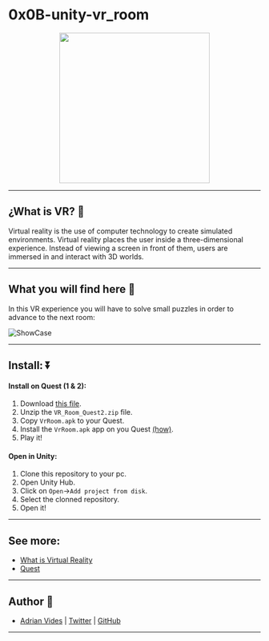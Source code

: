 # 0x0B-unity-vr_room

<p align="center">
<img height="300" src="https://www.howtogeek.com/wp-content/uploads/2021/10/shutterstock_1993051283.jpg?height=200p&trim=2,2,2,2">
</p>

---
## ¿What is VR? :newspaper:
Virtual reality is the use of computer technology to create simulated environments. Virtual reality places the user inside a three-dimensional experience. Instead of viewing a screen in front of them, users are immersed in and interact with 3D worlds.

---

## What you will find here :round_pushpin:
In this VR experience you will have to solve small puzzles in order to advance to the next room:

![ShowCase](https://github.com/AdrianVides56/0x0B-unity-vr_room/blob/main/Assets/Resources/Gif/VRRoomShow.gif?raw=true)

---

## Install: :arrow_double_down:

#### Install on Quest (1 & 2):
1. Download [this file](https://drive.google.com/file/d/1inB2BK2AdhtcIQ-8KUi7pVMur0FW8oXI/view?usp=sharing).
2. Unzip the `VR_Room_Quest2.zip` file.
3. Copy `VrRoom.apk` to your Quest.
4. Install the `VrRoom.apk` app on you Quest [(how)](https://youtu.be/xNPB1F3OfUU).
5. Play it!

#### Open in Unity:
1. Clone this repository to your pc.
2. Open Unity Hub.
3. Click on `Open`->`Add project from disk`.
4. Select the clonned repository.
5. Open it!

---

## See more:
- [What is Virtual Reality](https://www.marxentlabs.com/what-is-virtual-reality/)
- [Quest](https://www.oculus.com/experiences/quest/)

---

## Author :bust_in_silhouette:
- [Adrian Vides] | [Twitter] | [GitHub]


---

[GitHub]: <https://github.com/AdrianVides56>
[Twitter]: <https://twitter.com/termi56661>
[Adrian Vides]: <https://www.linkedin.com/in/adrianvides56/> 
